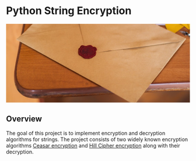 # Python String Encryption

![image](https://raw.githubusercontent.com/mohamedayman28/python_string_encryption/main/github_cover_4_python_secret_message_repo.jpg)

## Overview
The goal of this project is to implement encryption and decryption algorithms for strings. The project consists of two widely known encryption algorithms [Ceasar encryption](https://www.geeksforgeeks.org/caesar-cipher-in-cryptography/) and [Hill Cipher encryption](https://www.geeksforgeeks.org/hill-cipher/) along with their decryption.
